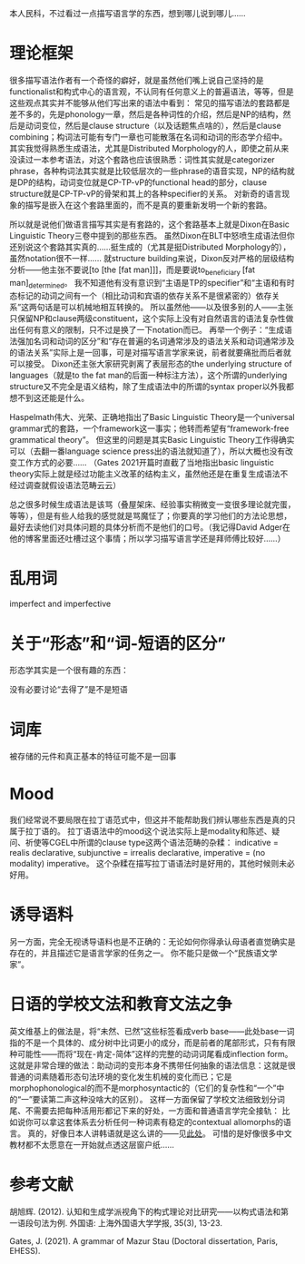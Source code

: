 本人民科，不过看过一点描写语言学的东西，想到哪儿说到哪儿……

# 理论框架

很多描写语法作者有一个奇怪的癖好，就是虽然他们嘴上说自己坚持的是functionalist和构式中心的语言观，不认同有任何意义上的普遍语法，等等，但是这些观点其实并不能够从他们写出来的语法中看到：
常见的描写语法的套路都是差不多的，先是phonology一章，然后是各种词性的介绍，然后是NP的结构，然后是动词变位，然后是clause structure（以及话题焦点啥的），然后是clause combining；构词法可能有专门一章也可能散落在名词和动词的形态学介绍中。
其实我觉得熟悉生成语法，尤其是Distributed Morphology的人，即使之前从来没读过一本参考语法，对这个套路也应该很熟悉：词性其实就是categorizer phrase，各种构词法其实就是比较低层次的一些phrase的语音实现，NP的结构就是DP的结构，动词变位就是CP-TP-vP的functional head的部分，clause structure就是CP-TP-vP的骨架和其上的各种specifier的关系。
对新奇的语言现象的描写是嵌入在这个套路里面的，而不是真的要重新发明一个新的套路。

所以就是说他们做语言描写其实是有套路的，这个套路基本上就是Dixon在Basic Linguistic Theory三卷中提到的那些东西。
虽然Dixon在BLT中怒喷生成语法但你还别说这个套路其实真的……挺生成的（尤其是挺Distributed Morphology的），虽然notation很不一样……
就structure building来说，Dixon反对严格的层级结构分析——他主张不要说[to [the [fat man]]]，而是要说to<sub>beneficiary </sub> [fat man]<sub>determined</sub>。
我不知道他有没有意识到“主语是TP的specifier”和“主语和有时态标记的动词之间有一个（相比动词和宾语的依存关系不是很紧密的）依存关系”这两句话是可以机械地相互转换的。
所以虽然他——以及很多别的人——主张只保留NP和clause两级constituent，这个实际上没有对自然语言的语法复杂性做出任何有意义的限制，只不过是换了一下notation而已。
再举一个例子：“生成语法强加名词和动词的区分”和“存在普遍的名词通常涉及的语法关系和动词通常涉及的语法关系”实际上是一回事，可是对描写语言学家来说，前者就要痛批而后者就可以接受。
Dixon还主张大家研究剥离了表层形态的the underlying structure of languages（就是to the fat man的后面一种标注方法），这个所谓的underlying structure又不完全是语义结构，除了生成语法中的所谓的syntax proper以外我都想不到这还能是什么。

Haspelmath伟大、光荣、正确地指出了Basic Linguistic Theory是一个universal grammar式的套路，一个framework这一事实；他转而希望有“framework-free grammatical theory”。
但这里的问题是其实Basic Linguistic Theory工作得确实可以（去翻一番language science press出的语法就知道了），所以大概也没有改变工作方式的必要……
（Gates 2021开篇时直截了当地指出basic linguistic theory实际上就是经过功能主义改革的结构主义，虽然他还是在重复生成语法不经过调查就假设语法范畴云云）

总之很多时候生成语法是该骂（叠屋架床、经验事实稍微变一变很多理论就完蛋，等等），但是有些人给我的感觉就是骂魔怔了；你要真的学习他们的方法论思想，最好去读他们对具体问题的具体分析而不是他们的口号。（我记得David Adger在他的博客里面还吐槽过这个事情；所以学习描写语言学还是拜师傅比较好……）

# 乱用词

imperfect and imperfective

# 关于“形态”和“词-短语的区分”

形态学其实是一个很有趣的东西：

没有必要讨论“去得了”是不是短语

# 词库

被存储的元件和真正基本的特征可能不是一回事

# Mood

我们经常说不要局限在拉丁语范式中，但这并不能帮助我们辨认哪些东西是真的只属于拉丁语的。
拉丁语语法中的mood这个说法实际上是modality和陈述、疑问、祈使等CGEL中所谓的clause type这两个语法范畴的杂糅：
indicative = realis declarative, subjunctive = irrealis declarative, 
imperative = (no modality) imperative。
这个杂糅在描写拉丁语语法时是好用的，其他时候则未必好用。

# 诱导语料

另一方面，完全无视诱导语料也是不正确的：无论如何你得承认母语者直觉确实是存在的，并且描述它是语言学家的任务之一。
你不能只是做一个“民族语文学家”。

# 日语的学校文法和教育文法之争

英文维基上的做法是，将“未然、已然”这些标签看成verb base——此处base一词指的不是一个具体的、成分树中比词更小的成分，而是前者的尾部形式，只有有限种可能性——而将“现在-肯定-简体”这样的完整的动词词尾看成inflection form。
这就是非常合理的做法：助动词的变形本身不携带任何抽象的语法信息：这就是很普通的词素随着形态句法环境的变化发生机械的变化而已；它是morphophonological的而不是morphosyntactic的（它们的复杂性和“一个”中的“一”要读第二声这种没啥大的区别）。
这样一方面保留了学校文法细致划分词尾、不需要去把每种活用形都记下来的好处，一方面和普通语言学完全接轨：
比如说你可以拿这套体系去分析任何一种词素有稳定的contextual allomorphs的语言。
真的，好像日本人讲韩语就是这么讲的——见[此处](http://www.tufs.ac.jp/ts/personal/choes/korean/base/Ebase.html)。
可惜的是好像很多中文教材都不太愿意在一开始就点透这层窗户纸……

# 参考文献

胡旭辉. (2012). 认知和生成学派视角下的构式理论对比研究——以构式语法和第一语段句法为例. 外国语: 上海外国语大学学报, 35(3), 13-23.

Gates, J. (2021). A grammar of Mazur Stau (Doctoral dissertation, Paris, EHESS).